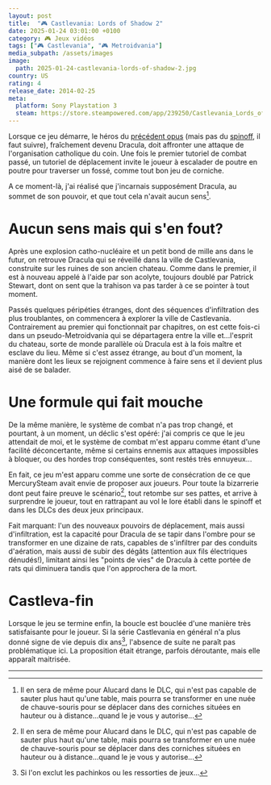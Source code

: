 ```yaml
---
layout: post
title:  "🎮 Castlevania: Lords of Shadow 2"
date: 2025-01-24 03:01:00 +0100
category: 🎮 Jeux vidéos
tags: ["🎮 Castlevania", "🎮 Metroidvania"]
media_subpath: /assets/images
image:
  path: 2025-01-24-castlevania-lords-of-shadow-2.jpg
country: US
rating: 4
release_date: 2014-02-25
meta:
  platform: Sony Playstation 3
  steam: https://store.steampowered.com/app/239250/Castlevania_Lords_of_Shadow_2/
---
```


Lorsque ce jeu démarre, le héros du [précédent opus](/posts/castlevania-lords-of-shadow/) (mais pas du [spinoff](/posts/castlevania-lords-of-shadow-mirror-of-fate/), il faut suivre), fraîchement devenu Dracula, doit affronter une attaque de l'organisation catholique du coin. Une fois le premier tutoriel de combat passé, un tutoriel de déplacement invite le joueur à escalader de poutre en poutre pour traverser un fossé, comme tout bon jeu de corniche.

A ce moment-là, j'ai réalisé que j'incarnais supposément Dracula, au sommet de son pouvoir, et que tout cela n'avait aucun sens[^1].

# Aucun sens mais qui s'en fout?

Après une explosion catho-nucléaire et un petit bond de mille ans dans le futur, on retrouve Dracula qui se réveillé dans la ville de Castlevania, construite sur les ruines de son ancien chateau. Comme dans le premier, il est à nouveau appelé à l'aide par son acolyte, toujours doublé par Patrick Stewart, dont on sent que la trahison va pas tarder à ce se pointer à tout moment.

Passés quelques péripéties étranges, dont des séquences d'infiltration des plus troublantes, on commencera à explorer la ville de Castlevania. Contrairement au premier qui fonctionnait par chapitres, on est cette fois-ci dans un pseudo-Metroidvania qui se départagera entre la ville et...l'esprit du chateau, sorte de monde parallèle où Dracula est à la fois maître et esclave du lieu. Même si c'est assez étrange, au bout d'un moment, la manière dont les lieux se rejoignent commence à faire sens et il devient plus aisé de se balader.

# Une formule qui fait mouche

De la même manière, le système de combat n'a pas trop changé, et pourtant, à un moment, un déclic s'est opéré: j'ai compris ce que le jeu attendait de moi, et le système de combat m'est apparu comme étant d'une facilité déconcertante, même si certains ennemis aux attaques impossibles à bloquer, ou des hordes trop conséquentes, sont restés très ennuyeux...

En fait, ce jeu m'est apparu comme une sorte de consécration de ce que MercurySteam avait envie de proposer aux joueurs. Pour toute la bizarrerie dont peut faire preuve le scénario[^1], tout retombe sur ses pattes, et arrive à surprendre le joueur, tout en rattrapant au vol le lore établi dans le spinoff et dans les DLCs des deux jeux principaux.

Fait marquant: l'un des nouveaux pouvoirs de déplacement, mais aussi d'infiltration, est la capacité pour Dracula de se tapir dans l'ombre pour se transformer en une dizaine de rats, capables de s'infiltrer par des conduits d'aération, mais aussi de subir des dégâts (attention aux fils électriques dénudés!), limitant ainsi les "points de vies" de Dracula à cette portée de rats qui diminuera tandis que l'on approchera de la mort.

# Castleva-fin

Lorsque le jeu se termine enfin, la boucle est bouclée d'une manière très satisfaisante pour le joueur. Si la série Castlevania en général n'a plus donné signe de vie depuis dix ans[^3], l'absence de suite ne paraît pas problématique ici. La proposition était étrange, parfois déroutante, mais elle apparaît maitrisée.

* * *
[^1]: Il en sera de même pour Alucard dans le DLC, qui n'est pas capable de sauter plus haut qu'une table, mais pourra se transformer en une nuée de chauve-souris pour se déplacer dans des corniches situées en hauteur ou à distance...quand le je vous y autorise...
[^2]: La femme de Gabriel, morte avant même le premier jeu, est de retour, dans "l'esprit du chateau", et ce n'est ni un piège ni une illusion.
[^3]: Si l'on exclut les pachinkos ou les ressorties de jeux...
